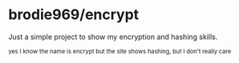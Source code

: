 # brodie969/encrypt

Just a simple project to show my encryption and hashing skills.

<sup>yes I know the name is encrypt but the site shows hashing, but I don't really care</sup>
